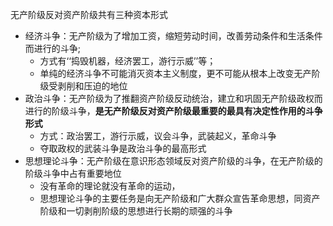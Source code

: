
无产阶级反对资产阶级共有三种资本形式

- 经济斗争：无产阶级为了增加工资，缩短劳动时间，改善劳动条件和生活条件而进行的斗争; 
	- 方式有‘‘捣毁机器，经济罢工，游行示威’’等；
	- 单纯的经济斗争不可能消灭资本主义制度，更不可能从根本上改变无产阶级受剥削和压迫的地位
- 政治斗争：无产阶级为了推翻资产阶级反动统治，建立和巩固无产阶级政权而进行的阶级斗争，**是无产阶级反对资产阶级最重要的最具有决定性作用的斗争形式**
	- 方式：政治罢工，游行示威，议会斗争，武装起义，革命斗争
	- 夺取政权的武装斗争是政治斗争的最高形式
- 思想理论斗争：无产阶级在意识形态领域反对资产阶级的斗争，在无产阶级的阶级斗争中占有重要地位
	- 没有革命的理论就没有革命的运动，
	- 思想理论斗争的主要任务是向无产阶级和广大群众宣告革命思想，同资产阶级和一切剥削阶级的思想进行长期的顽强的斗争